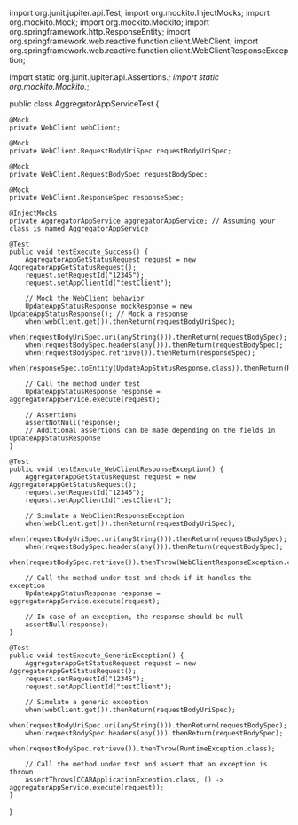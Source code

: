 import org.junit.jupiter.api.Test;
import org.mockito.InjectMocks;
import org.mockito.Mock;
import org.mockito.Mockito;
import org.springframework.http.ResponseEntity;
import org.springframework.web.reactive.function.client.WebClient;
import org.springframework.web.reactive.function.client.WebClientResponseException;

import static org.junit.jupiter.api.Assertions.*;
import static org.mockito.Mockito.*;

public class AggregatorAppServiceTest {

    @Mock
    private WebClient webClient;

    @Mock
    private WebClient.RequestBodyUriSpec requestBodyUriSpec;

    @Mock
    private WebClient.RequestBodySpec requestBodySpec;

    @Mock
    private WebClient.ResponseSpec responseSpec;

    @InjectMocks
    private AggregatorAppService aggregatorAppService; // Assuming your class is named AggregatorAppService

    @Test
    public void testExecute_Success() {
        AggregatorAppGetStatusRequest request = new AggregatorAppGetStatusRequest();
        request.setRequestId("12345");
        request.setAppClientId("testClient");

        // Mock the WebClient behavior
        UpdateAppStatusResponse mockResponse = new UpdateAppStatusResponse(); // Mock a response
        when(webClient.get()).thenReturn(requestBodyUriSpec);
        when(requestBodyUriSpec.uri(anyString())).thenReturn(requestBodySpec);
        when(requestBodySpec.headers(any())).thenReturn(requestBodySpec);
        when(requestBodySpec.retrieve()).thenReturn(responseSpec);
        when(responseSpec.toEntity(UpdateAppStatusResponse.class)).thenReturn(ResponseEntity.ok(mockResponse));

        // Call the method under test
        UpdateAppStatusResponse response = aggregatorAppService.execute(request);

        // Assertions
        assertNotNull(response);
        // Additional assertions can be made depending on the fields in UpdateAppStatusResponse
    }

    @Test
    public void testExecute_WebClientResponseException() {
        AggregatorAppGetStatusRequest request = new AggregatorAppGetStatusRequest();
        request.setRequestId("12345");
        request.setAppClientId("testClient");

        // Simulate a WebClientResponseException
        when(webClient.get()).thenReturn(requestBodyUriSpec);
        when(requestBodyUriSpec.uri(anyString())).thenReturn(requestBodySpec);
        when(requestBodySpec.headers(any())).thenReturn(requestBodySpec);
        when(requestBodySpec.retrieve()).thenThrow(WebClientResponseException.class);

        // Call the method under test and check if it handles the exception
        UpdateAppStatusResponse response = aggregatorAppService.execute(request);

        // In case of an exception, the response should be null
        assertNull(response);
    }

    @Test
    public void testExecute_GenericException() {
        AggregatorAppGetStatusRequest request = new AggregatorAppGetStatusRequest();
        request.setRequestId("12345");
        request.setAppClientId("testClient");

        // Simulate a generic exception
        when(webClient.get()).thenReturn(requestBodyUriSpec);
        when(requestBodyUriSpec.uri(anyString())).thenReturn(requestBodySpec);
        when(requestBodySpec.headers(any())).thenReturn(requestBodySpec);
        when(requestBodySpec.retrieve()).thenThrow(RuntimeException.class);

        // Call the method under test and assert that an exception is thrown
        assertThrows(CCARApplicationException.class, () -> aggregatorAppService.execute(request));
    }
}
